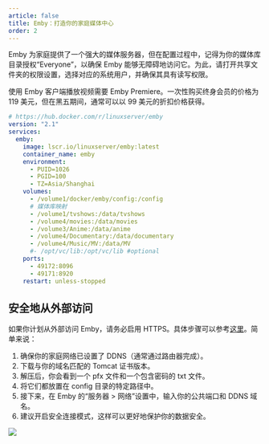 ```yaml
---
article: false
title: Emby：打造你的家庭媒体中心
order: 2
---
```


Emby 为家庭提供了一个强大的媒体服务器，但在配置过程中，记得为你的媒体库目录授权“Everyone”，以确保 Emby 能够无障碍地访问它。为此，请打开共享文件夹的权限设置，选择对应的系统用户，并确保其具有读写权限。

使用 Emby 客户端播放视频需要 Emby Premiere。一次性购买终身会员的价格为 119 美元，但在黑五期间，通常可以以 99 美元的折扣价格获得。

```yml
# https://hub.docker.com/r/linuxserver/emby
version: "2.1"
services:
  emby:
    image: lscr.io/linuxserver/emby:latest
    container_name: emby
    environment:
      - PUID=1026
      - PGID=100
      - TZ=Asia/Shanghai
    volumes:
      - /volume1/docker/emby/config:/config
      # 媒体库映射
      - /volume1/tvshows:/data/tvshows
      - /volume4/movies:/data/movies
      - /volume3/Anime:/data/anime
      - /volume4/Documentary:/data/documentary
      - /volume4/Music/MV:/data/MV
      #- /opt/vc/lib:/opt/vc/lib #optional
    ports:
      - 49172:8096
      - 49171:8920
    restart: unless-stopped
```

## 安全地从外部访问

如果你计划从外部访问 Emby，请务必启用 HTTPS。具体步骤可以参考[这里](https://www.bilibili.com/read/cv14814465/)。简单来说：

1. 确保你的家庭网络已设置了 DDNS（通常通过路由器完成）。
2. 下载与你的域名匹配的 Tomcat 证书版本。
3. 解压后，你会看到一个 pfx 文件和一个包含密码的 txt 文件。
4. 将它们都放置在 config 目录的特定路径中。
5. 接下来，在 Emby 的“服务器 > 网络”设置中，输入你的公共端口和 DDNS 域名。
6. 建议开启安全连接模式，这样可以更好地保护你的数据安全。

![](https://img.newzone.top/2023-09-15-05-32-43.png?imageMogr2/format/webp)
